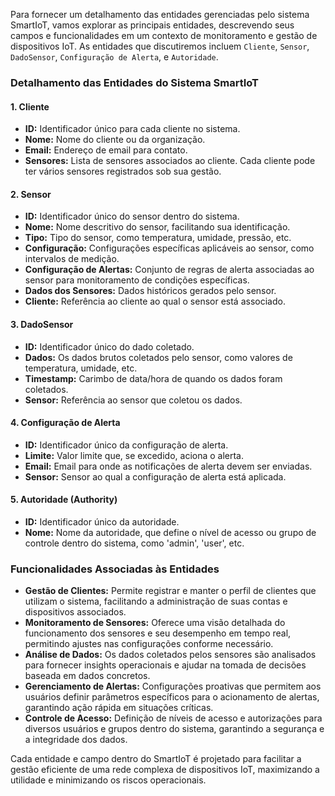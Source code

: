 Para fornecer um detalhamento das entidades gerenciadas pelo sistema SmartIoT, vamos explorar as principais entidades, descrevendo seus campos e funcionalidades em um contexto de monitoramento e gestão de dispositivos IoT. As entidades que discutiremos incluem `Cliente`, `Sensor`, `DadoSensor`, `Configuração de Alerta`, e `Autoridade`.

### Detalhamento das Entidades do Sistema SmartIoT

#### 1. **Cliente**

- **ID:** Identificador único para cada cliente no sistema.
- **Nome:** Nome do cliente ou da organização.
- **Email:** Endereço de email para contato.
- **Sensores:** Lista de sensores associados ao cliente. Cada cliente pode ter vários sensores registrados sob sua gestão.

#### 2. **Sensor**

- **ID:** Identificador único do sensor dentro do sistema.
- **Nome:** Nome descritivo do sensor, facilitando sua identificação.
- **Tipo:** Tipo do sensor, como temperatura, umidade, pressão, etc.
- **Configuração:** Configurações específicas aplicáveis ao sensor, como intervalos de medição.
- **Configuração de Alertas:** Conjunto de regras de alerta associadas ao sensor para monitoramento de condições específicas.
- **Dados dos Sensores:** Dados históricos gerados pelo sensor.
- **Cliente:** Referência ao cliente ao qual o sensor está associado.

#### 3. **DadoSensor**

- **ID:** Identificador único do dado coletado.
- **Dados:** Os dados brutos coletados pelo sensor, como valores de temperatura, umidade, etc.
- **Timestamp:** Carimbo de data/hora de quando os dados foram coletados.
- **Sensor:** Referência ao sensor que coletou os dados.

#### 4. **Configuração de Alerta**

- **ID:** Identificador único da configuração de alerta.
- **Limite:** Valor limite que, se excedido, aciona o alerta.
- **Email:** Email para onde as notificações de alerta devem ser enviadas.
- **Sensor:** Sensor ao qual a configuração de alerta está aplicada.

#### 5. **Autoridade (Authority)**

- **ID:** Identificador único da autoridade.
- **Nome:** Nome da autoridade, que define o nível de acesso ou grupo de controle dentro do sistema, como 'admin', 'user', etc.

### Funcionalidades Associadas às Entidades

- **Gestão de Clientes:** Permite registrar e manter o perfil de clientes que utilizam o sistema, facilitando a administração de suas contas e dispositivos associados.
- **Monitoramento de Sensores:** Oferece uma visão detalhada do funcionamento dos sensores e seu desempenho em tempo real, permitindo ajustes nas configurações conforme necessário.
- **Análise de Dados:** Os dados coletados pelos sensores são analisados para fornecer insights operacionais e ajudar na tomada de decisões baseada em dados concretos.
- **Gerenciamento de Alertas:** Configurações proativas que permitem aos usuários definir parâmetros específicos para o acionamento de alertas, garantindo ação rápida em situações críticas.
- **Controle de Acesso:** Definição de níveis de acesso e autorizações para diversos usuários e grupos dentro do sistema, garantindo a segurança e a integridade dos dados.

Cada entidade e campo dentro do SmartIoT é projetado para facilitar a gestão eficiente de uma rede complexa de dispositivos IoT, maximizando a utilidade e minimizando os riscos operacionais.
